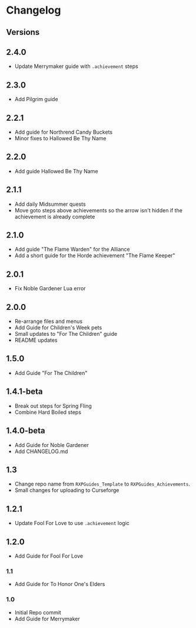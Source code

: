 # Changelog

## Versions

## 2.4.0
- Update Merrymaker guide with `.achievement` steps

## 2.3.0
- Add Pilgrim guide

## 2.2.1
- Add guide for Northrend Candy Buckets
- Minor fixes to Hallowed Be Thy Name

## 2.2.0
- Add guide Hallowed Be Thy Name

## 2.1.1
- Add daily Midsummer quests
- Move goto steps above achievements so the arrow isn't hidden if the achievement is already complete

## 2.1.0
- Add guide "The Flame Warden" for the Alliance
- Add a short guide for the Horde achievement "The Flame Keeper"

## 2.0.1
- Fix Noble Gardener Lua error

## 2.0.0
- Re-arrange files and menus
- Add Guide for Children's Week pets
- Small updates to "For The Children" guide
- README updates

## 1.5.0
- Add Guide "For The Children"

## 1.4.1-beta
- Break out steps for Spring Fling
- Combine Hard Boiled steps

## 1.4.0-beta
- Add Guide for Noble Gardener
- Add CHANGELOG.md

## 1.3
- Change repo name from `RXPGuides_Template` to `RXPGuides_Achievements`.
- Small changes for uploading to Curseforge

## 1.2.1
- Update Fool For Love to use `.achievement` logic

## 1.2.0
- Add Guide for Fool For Love

### 1.1
- Add Guide for To Honor One's Elders

### 1.0
- Initial Repo commit
- Add Guide for Merrymaker